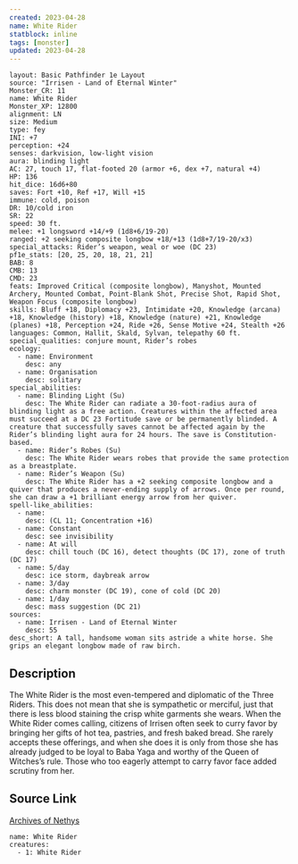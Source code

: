 ```yaml
---
created: 2023-04-28
name: White Rider
statblock: inline
tags: [monster]
updated: 2023-04-28
---
```

```statblock
layout: Basic Pathfinder 1e Layout
source: "Irrisen - Land of Eternal Winter"
Monster_CR: 11
name: White Rider
Monster_XP: 12800
alignment: LN
size: Medium
type: fey
INI: +7
perception: +24
senses: darkvision, low-light vision
aura: blinding light
AC: 27, touch 17, flat-footed 20 (armor +6, dex +7, natural +4)
HP: 136
hit_dice: 16d6+80
saves: Fort +10, Ref +17, Will +15
immune: cold, poison
DR: 10/cold iron
SR: 22
speed: 30 ft.
melee: +1 longsword +14/+9 (1d8+6/19-20)
ranged: +2 seeking composite longbow +18/+13 (1d8+7/19-20/x3)
special_attacks: Rider’s weapon, weal or woe (DC 23)
pf1e_stats: [20, 25, 20, 18, 21, 21]
BAB: 8
CMB: 13
CMD: 23
feats: Improved Critical (composite longbow), Manyshot, Mounted Archery, Mounted Combat, Point-Blank Shot, Precise Shot, Rapid Shot, Weapon Focus (composite longbow)
skills: Bluff +18, Diplomacy +23, Intimidate +20, Knowledge (arcana) +18, Knowledge (history) +18, Knowledge (nature) +21, Knowledge (planes) +18, Perception +24, Ride +26, Sense Motive +24, Stealth +26
languages: Common, Hallit, Skald, Sylvan, telepathy 60 ft.
special_qualities: conjure mount, Rider’s robes
ecology:
  - name: Environment
    desc: any
  - name: Organisation
    desc: solitary
special_abilities:
  - name: Blinding Light (Su)
    desc: The White Rider can radiate a 30-foot-radius aura of blinding light as a free action. Creatures within the affected area must succeed at a DC 23 Fortitude save or be permanently blinded. A creature that successfully saves cannot be affected again by the Rider’s blinding light aura for 24 hours. The save is Constitution-based.
  - name: Rider’s Robes (Su)
    desc: The White Rider wears robes that provide the same protection as a breastplate.
  - name: Rider’s Weapon (Su)
    desc: The White Rider has a +2 seeking composite longbow and a quiver that produces a never-ending supply of arrows. Once per round, she can draw a +1 brilliant energy arrow from her quiver.
spell-like_abilities:
  - name:
    desc: (CL 11; Concentration +16)
  - name: Constant
    desc: see invisibility
  - name: At will
    desc: chill touch (DC 16), detect thoughts (DC 17), zone of truth (DC 17)
  - name: 5/day
    desc: ice storm, daybreak arrow
  - name: 3/day
    desc: charm monster (DC 19), cone of cold (DC 20)
  - name: 1/day
    desc: mass suggestion (DC 21)
sources:
  - name: Irrisen - Land of Eternal Winter
    desc: 55
desc_short: A tall, handsome woman sits astride a white horse. She grips an elegant longbow made of raw birch.
```
## Description
The White Rider is the most even-tempered and diplomatic of the Three Riders. This does not mean that she is sympathetic or merciful, just that there is less blood staining the crisp white garments she wears. When the White Rider comes calling, citizens of Irrisen often seek to curry favor by bringing her gifts of hot tea, pastries, and fresh baked bread. She rarely accepts these offerings, and when she does it is only from those she has already judged to be loyal to Baba Yaga and worthy of the Queen of Witches’s rule. Those who too eagerly attempt to carry favor face added scrutiny from her.
## Source Link
[Archives of Nethys](https://aonprd.com/MonsterDisplay.aspx?ItemName=White%20Rider)
```encounter-table
name: White Rider
creatures:
  - 1: White Rider
```
